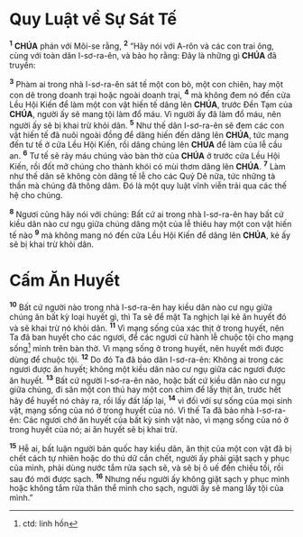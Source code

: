 # Quy Luật về Sự Sát Tế
<sup><b>1</b></sup> **CHÚA** phán với Môi-se rằng, <sup><b>2</b></sup> “Hãy nói với A-rôn và các con trai ông, cùng với toàn dân I-sơ-ra-ên, và bảo họ rằng: Đây là những gì **CHÚA** đã truyền:

<sup><b>3</b></sup> Phàm ai trong nhà I-sơ-ra-ên sát tế một con bò, một con chiên, hay một con dê trong doanh trại hoặc ngoài doanh trại, <sup><b>4</b></sup> mà không đem nó đến cửa Lều Hội Kiến để làm một con vật hiến tế dâng lên **CHÚA**, trước Đền Tạm của **CHÚA**, người ấy sẽ mang tội làm đổ máu. Vì người ấy đã làm đổ máu, nên người ấy sẽ bị khai trừ khỏi dân. <sup><b>5</b></sup> Như thế dân I-sơ-ra-ên sẽ đem các con vật hiến tế đã nuôi ngoài đồng để dâng hiến đến dâng lên **CHÚA**, tức mang đến tư tế ở cửa Lều Hội Kiến, rồi dâng chúng lên **CHÚA** để làm của lễ cầu an. <sup><b>6</b></sup> Tư tế sẽ rảy máu chúng vào bàn thờ của **CHÚA** ở trước cửa Lều Hội Kiến, rồi đốt mỡ chúng cho thành khói có mùi thơm dâng lên **CHÚA**. <sup><b>7</b></sup> Làm như thế dân sẽ không còn dâng tế lễ cho các Quỷ Dê nữa, tức những tà thần mà chúng đã thông dâm. Đó là một quy luật vĩnh viễn trải qua các thế hệ cho chúng.

<sup><b>8</b></sup> Ngươi cũng hãy nói với chúng: Bất cứ ai trong nhà I-sơ-ra-ên hay bất cứ kiều dân nào cư ngụ giữa chúng dâng một của lễ thiêu hay một con vật hiến tế nào <sup><b>9</b></sup> mà không mang nó đến cửa Lều Hội Kiến để dâng lên **CHÚA**, kẻ ấy sẽ bị khai trừ khỏi dân.

# Cấm Ăn Huyết
<sup><b>10</b></sup> Bất cứ người nào trong nhà I-sơ-ra-ên hay kiều dân nào cư ngụ giữa chúng ăn bất kỳ loại huyết gì, thì Ta sẽ để mặt Ta nghịch lại kẻ ăn huyết đó và sẽ khai trừ nó khỏi dân. <sup><b>11</b></sup> Vì mạng sống của xác thịt ở trong huyết, nên Ta đã ban huyết cho các ngươi, để các ngươi cử hành lễ chuộc tội cho mạng sống[^1-4c3ace56-c7d0-4972-bf45-f35804d91166] mình trên bàn thờ. Vì mạng sống ở trong huyết, nên huyết mới được dùng để chuộc tội. <sup><b>12</b></sup> Do đó Ta đã bảo dân I-sơ-ra-ên: Không ai trong các ngươi được ăn huyết; không một kiều dân nào cư ngụ giữa các ngươi được ăn huyết. <sup><b>13</b></sup> Bất cứ người I-sơ-ra-ên nào, hoặc bất cứ kiều dân nào cư ngụ giữa chúng, đi săn một con thú hay một con chim để lấy thịt ăn, trước hết hãy để huyết nó chảy ra, rồi lấy đất lấp lại, <sup><b>14</b></sup> vì đối với sự sống của mọi sinh vật, mạng sống của nó ở trong huyết của nó. Vì thế Ta đã bảo nhà I-sơ-ra-ên: Các ngươi chớ ăn huyết của bất kỳ sinh vật nào, vì mạng sống của nó ở trong huyết của nó; ai ăn huyết sẽ bị khai trừ.

<sup><b>15</b></sup> Hễ ai, bất luận người bản quốc hay kiều dân, ăn thịt của một con vật đã bị chết cách tự nhiên hoặc do thú dữ cắn chết, người ấy phải giặt sạch y phục của mình, phải dùng nước tắm rửa sạch sẽ, và sẽ bị ô uế đến chiều tối, rồi sau đó mới được sạch. <sup><b>16</b></sup> Nhưng nếu người ấy không giặt sạch y phục mình hoặc không tắm rửa thân thể mình cho sạch, người ấy sẽ mang lấy tội của mình.”

[^1-4c3ace56-c7d0-4972-bf45-f35804d91166]: ctd: linh hồn